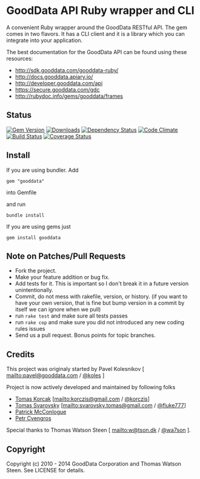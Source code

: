 # GoodData API Ruby wrapper and CLI

A convenient Ruby wrapper around the GoodData RESTful API. The gem comes in two flavors.
It has a CLI client and it is a library which you can integrate into your application.

The best documentation for the GoodData API can be found using these resources:

 * http://sdk.gooddata.com/gooddata-ruby/
 * http://docs.gooddata.apiary.io/
 * http://developer.gooddata.com/api
 * https://secure.gooddata.com/gdc
 * http://rubydoc.info/gems/gooddata/frames

## Status

[![Gem Version](https://badge.fury.io/rb/gooddata.png)](http://badge.fury.io/rb/gooddata)
[![Downloads](http://img.shields.io/gem/dt/gooddata.svg)](http://rubygems.org/gems/gooddata)
[![Dependency Status](https://gemnasium.com/gooddata/gooddata-ruby.png)](https://gemnasium.com/gooddata/gooddata-ruby)
[![Code Climate](https://codeclimate.com/github/gooddata/gooddata-ruby.png)](https://codeclimate.com/github/gooddata/gooddata-ruby)
[![Build Status](https://travis-ci.org/gooddata/gooddata-ruby.png)](https://travis-ci.org/gooddata/gooddata-ruby)
[![Coverage Status](https://coveralls.io/repos/gooddata/gooddata-ruby/badge.png)](https://coveralls.io/r/gooddata/gooddata-ruby)

## Install

If you are using bundler. Add

    gem "gooddata"

into Gemfile

and run

    bundle install

If you are using gems just

    gem install gooddata

## Note on Patches/Pull Requests
 
* Fork the project.
* Make your feature addition or bug fix.
* Add tests for it. This is important so I don't break it in a
  future version unintentionally.
* Commit, do not mess with rakefile, version, or history.
  (if you want to have your own version, that is fine but bump version in a commit by itself we can ignore when we pull)
* run `rake test` and make sure all tests passes
* run `rake cop` and make sure you did not introduced any new coding rules issues 
* Send us a pull request. Bonus points for topic branches.

## Credits

This project was originaly started by Pavel Kolesnikov [ <mailto:pavel@gooddata.com> / [@koles](http://twitter.com/koles) ] 

Project is now actively developed and maintained by following folks

- [Tomas Korcak](https://github.com/korczis) [<mailto:korczis@gmail.com> / [@korczis](http://twitter.com/korczis)] 
- [Tomas Svarovsky](https://github.com/fluke777) [<mailto:svarovsky.tomas@gmail.com> / [@fluke777](http://twitter.com/fluke777)]
- [Patrick McConlogue](https://github.com/thnkr/)
- [Petr Cvengros](https://github.com/cvengros)

Special thanks to Thomas Watson Steen [ <mailto:w@tson.dk> / [@wa7son](http://twitter.com/wa7son) ].

## Copyright

Copyright (c) 2010 - 2014 GoodData Corporation and Thomas Watson Steen. See LICENSE for details.


